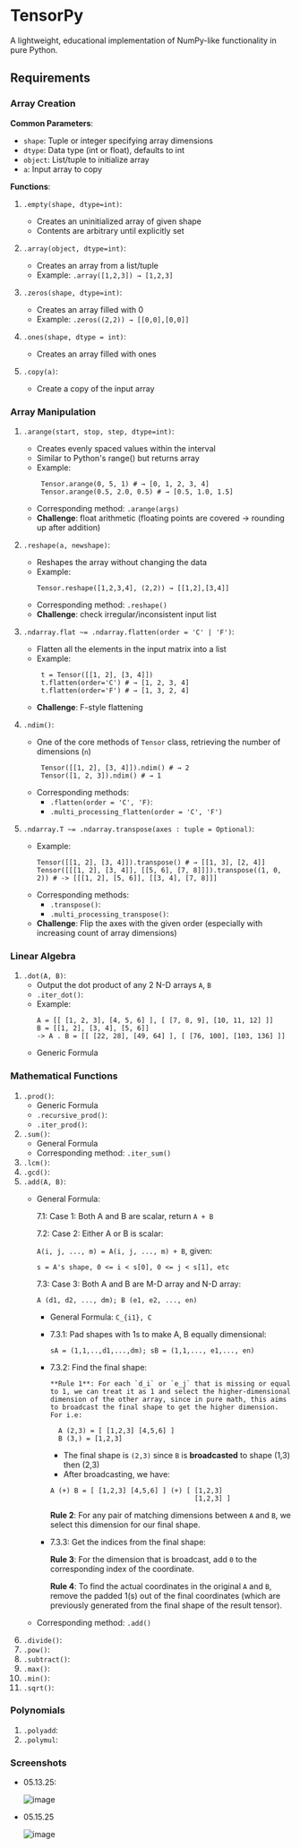 # TensorPy
A lightweight, educational implementation of NumPy-like functionality in pure Python.

## Requirements

### Array Creation

**Common Parameters**:
- `shape`: Tuple or integer specifying array dimensions
- `dtype`: Data type (int or float), defaults to int
- `object`: List/tuple to initialize array
- `a`: Input array to copy

**Functions**:
1. `.empty(shape, dtype=int)`:
   - Creates an uninitialized array of given shape
   - Contents are arbitrary until explicitly set

2. `.array(object, dtype=int)`:
   - Creates an array from a list/tuple
   - Example: `.array([1,2,3]) → [1,2,3]`

3. `.zeros(shape, dtype=int)`:
   - Creates an array filled with 0
   - Example: `.zeros((2,2)) → [[0,0],[0,0]]`

4. `.ones(shape, dtype = int)`: 
    - Creates an array filled with ones

5. `.copy(a)`: 
    - Create a copy of the input array

### Array Manipulation

1. `.arange(start, stop, step, dtype=int)`:
   - Creates evenly spaced values within the interval
   - Similar to Python's range() but returns array
   - Example:
     ```
      Tensor.arange(0, 5, 1) # → [0, 1, 2, 3, 4]
      Tensor.arange(0.5, 2.0, 0.5) # → [0.5, 1.0, 1.5]
     ```
   - Corresponding method: `.arange(args)`
   - **Challenge**: float arithmetic (floating points are covered -> rounding up after addition)

2. `.reshape(a, newshape)`:
   - Reshapes the array without changing the data
   - Example:
     ```
     Tensor.reshape([1,2,3,4], (2,2)) → [[1,2],[3,4]]
     ```
   - Corresponding method: `.reshape()`
   - **Challenge**: check irregular/inconsistent input list

3. `.ndarray.flat ~= .ndarray.flatten(order = 'C' | 'F')`:
   - Flatten all the elements in the input matrix into a list
   - Example:
     ```
      t = Tensor([[1, 2], [3, 4]])
      t.flatten(order='C') # → [1, 2, 3, 4]
      t.flatten(order='F') # → [1, 3, 2, 4]
     ```
   - **Challenge**: F-style flattening
     
4. `.ndim()`:
   - One of the core methods of `Tensor` class, retrieving the number of dimensions (`n`)
     ```
      Tensor([[1, 2], [3, 4]]).ndim() # → 2
      Tensor([1, 2, 3]).ndim() # → 1
     ```
   - Corresponding methods:
     - `.flatten(order = 'C', 'F)`:
     - `.multi_processing_flatten(order = 'C', 'F')`
   
5. `.ndarray.T ~= .ndarray.transpose(axes : tuple = Optional)`:
   - Example:
     ```
     Tensor([[1, 2], [3, 4]]).transpose() # → [[1, 3], [2, 4]]
     Tensor([[[1, 2], [3, 4]], [[5, 6], [7, 8]]]).transpose((1, 0, 2)) # -> [[[1, 2], [5, 6]], [[3, 4], [7, 8]]]
     ```
   - Corresponding methods:
      - `.transpose()`:
      - `.multi_processing_transpose()`:
   - **Challenge**: Flip the axes with the given order (especially with increasing count of array dimensions)

### Linear Algebra
1. `.dot(A, B)`:
   - Output the dot product of any 2 N-D arrays `A`, `B`
   - `.iter_dot()`:
   - Example:
     ```
     A = [[ [1, 2, 3], [4, 5, 6] ], [ [7, 8, 9], [10, 11, 12] ]]
     B = [[1, 2], [3, 4], [5, 6]]
     -> A . B = [[ [22, 28], [49, 64] ], [ [76, 100], [103, 136] ]]
     ```
   - Generic Formula
### Mathematical Functions
1. `.prod()`:
   - Generic Formula
   - `.recursive_prod()`:
   - `.iter_prod()`: 
3. `.sum()`:
   - General Formula
   - Corresponding method: `.iter_sum()`
5. `.lcm()`:
6. `.gcd()`:
7. `.add(A, B)`:
   - General Formula:
     
     7.1: Case 1: Both A and B are scalar, return `A + B`
     
     7.2: Case 2: Either A or B is scalar:
     
        `A(i, j, ..., m) = A(i, j, ..., m) + B`, given:
     
        `s = A's shape, 0 <= i < s[0], 0 <= j < s[1], etc`
     
     7.3: Case 3: Both A and B are M-D array and N-D array:
     
        `A (d1, d2, ..., dm); B (e1, e2, ..., en)`
   
        - General Formula:
          `C_{i1}, C`
          
        - 7.3.1: Pad shapes with 1s to make A, B equally dimensional:
     
          `sA = (1,1,..,d1,...,dm); sB = (1,1,..., e1,..., en)`
     
        - 7.3.2: Find the final shape:
          
              **Rule 1**: For each `d_i` or `e_j` that is missing or equal to 1, we can treat it as 1 and select the higher-dimensional dimension of the other array, since in pure math, this aims to broadcast the final shape to get the higher dimension. For i.e:
             ```
               A (2,3) = [ [1,2,3] [4,5,6] ]
               B (3,) = [1,2,3]
             ```
             - The final shape is `(2,3)` since `B` is **broadcasted** to shape (1,3) then (2,3)
             - After broadcasting, we have:
             ```
             A (+) B = [ [1,2,3] [4,5,6] ] (+) [ [1,2,3]
                                                 [1,2,3] ]
             ```
             
             **Rule 2**: For any pair of matching dimensions between `A` and `B`, we select this dimension for our final shape.
      
        - 7.3.3: Get the indices from the final shape:
          
             **Rule 3**: For the dimension that is broadcast, add `0` to the corresponding index of the coordinate.
          
             **Rule 4**: To find the actual coordinates in the original `A` and `B`, remove the padded 1(s) out of the final coordinates (which are previously generated from the final shape of the result tensor).
          
   - Corresponding method: `.add()`
9. `.divide()`:
10. `.pow()`:
11. `.subtract()`:
12. `.max()`:
13. `.min()`:
14. `.sqrt()`:
    
### Polynomials
1. `.polyadd`:
2. `.polymul`:

### Screenshots

- 05.13.25:
  
  ![image](https://github.com/user-attachments/assets/f85c1555-d278-43bb-88b6-7e0b611d91ff)

- 05.15.25

  ![image](https://github.com/user-attachments/assets/ee1a3d25-11e6-407d-be97-5c98fc735c9d)

  


